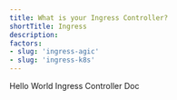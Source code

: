 ```yaml
---
title: What is your Ingress Controller?
shortTitle: Ingress
description: 
factors:
- slug: 'ingress-agic'
- slug: 'ingress-k8s'
---
```


Hello World Ingress Controller Doc
